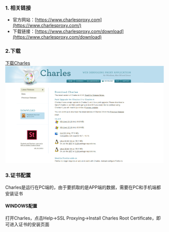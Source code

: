 ### 1. 相关链接

* 官方网站：[https://www.charlesproxy.com](https://www.charlesproxy.com/)
* 下载链接：[https://www.charlesproxy.com/download](https://www.charlesproxy.com/download)

### 2.下载

[下载Charles](https://www.charlesproxy.com/download/)![](/assets/1.7.1-1.png)

### 3.证书配置

Charles是运行在PC端的，由于要抓取的是APP端的数据，需要在PC和手机端都安装证书

#### WINDOWS配置

打开Charles，点击Help-&gt;SSL Proxying-&gt;Install Charles Root Certificate，即可进入证书的安装页面



